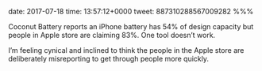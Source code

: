 date: 2017-07-18
time: 13:57:12+0000
tweet: 887310288567009282
%%%

Coconut Battery reports an iPhone battery has 54% of design capacity but people in Apple store are claiming 83%. One tool doesn’t work.

I’m feeling cynical and inclined to think the people in the Apple store are deliberately misreporting to get through people more quickly.
